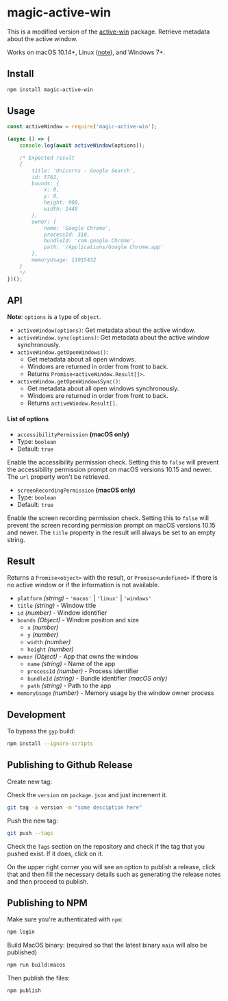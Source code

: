 # magic-active-win

This is a modified version of the [active-win](https://github.com/sindresorhus/active-win) package. Retrieve metadata about the active window.

Works on macOS 10.14+, Linux ([note](#linux-support)), and Windows 7+.

## Install

```sh
npm install magic-active-win
```

## Usage

```js
const activeWindow = require('magic-active-win');

(async () => {
	console.log(await activeWindow(options));

	/* Expected result
	{
		title: 'Unicorns - Google Search',
		id: 5762,
		bounds: {
			x: 0,
			y: 0,
			height: 900,
			width: 1440
		},
		owner: {
			name: 'Google Chrome',
			processId: 310,
			bundleId: 'com.google.Chrome',
			path: '/Applications/Google Chrome.app'
		},
		memoryUsage: 11015432
	}
	*/
})();
```

## API

**Note**: `options` is a type of `object`.

- `activeWindow(options)`: Get metadata about the active window.
- `activeWindow.sync(options)`: Get metadata about the active window synchronously.
- `activeWindow.getOpenWindows()`:
  - Get metadata about all open windows.
  - Windows are returned in order from front to back.
  - Returns `Promise<activeWindow.Result[]>`.
- `activeWindow.getOpenWindowsSync()`:
  - Get metadata about all open windows synchronously.
  - Windows are returned in order from front to back.
  - Returns `activeWindow.Result[]`.

#### List of options

- `accessibilityPermission` **(macOS only)**
- Type: `boolean`
- Default: `true`

Enable the accessibility permission check. Setting this to `false` will prevent the accessibility permission prompt on macOS versions 10.15 and newer. The `url` property won't be retrieved.

- `screenRecordingPermission` **(macOS only)**
- Type: `boolean`
- Default: `true`

Enable the screen recording permission check. Setting this to `false` will prevent the screen recording permission prompt on macOS versions 10.15 and newer. The `title` property in the result will always be set to an empty string.

## Result

Returns a `Promise<object>` with the result, or `Promise<undefined>` if there is no active window or if the information is not available.

- `platform` _(string)_ - `'macos'` | `'linux'` | `'windows'`
- `title` _(string)_ - Window title
- `id` _(number)_ - Window identifier
- `bounds` _(Object)_ - Window position and size
  - `x` _(number)_
  - `y` _(number)_
  - `width` _(number)_
  - `height` _(number)_
- `owner` _(Object)_ - App that owns the window
  - `name` _(string)_ - Name of the app
  - `processId` _(number)_ - Process identifier
  - `bundleId` _(string)_ - Bundle identifier _(macOS only)_
  - `path` _(string)_ - Path to the app
- `memoryUsage` _(number)_ - Memory usage by the window owner process

## Development

To bypass the `gyp` build:

```sh
npm install --ignore-scripts
```

## Publishing to Github Release

Create new tag:

Check the `version` on `package.json` and just increment it.

```sh
git tag -a version -m "some desciption here"
```

Push the new tag:

```sh
git push --tags
```

Check the `Tags` section on the repository and check if the tag that you pushed exist. If it does, click on it.

On the upper right corner you will see an option to publish a release, click that and then fill the necessary details such as generating the release notes and then proceed to publish.

## Publishing to NPM

Make sure you're authenticated with `npm`:

```sh
npm login
```

Build MacOS binary: (required so that the latest binary `main` will also be published)

```sh
npm run build:macos
```

Then publish the files:

```sh
npm publish
```

